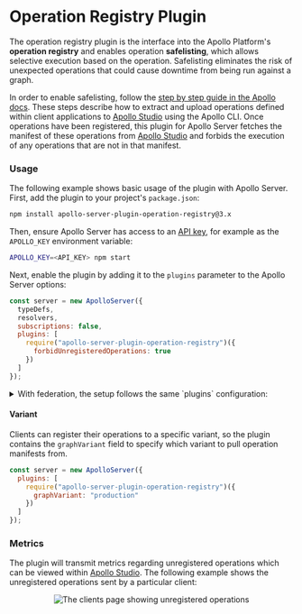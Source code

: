 # Operation Registry Plugin

The operation registry plugin is the interface into the Apollo Platform's **operation registry** and enables operation **safelisting**, which allows selective execution based on the operation. Safelisting eliminates the risk of unexpected operations that could cause downtime from being run against a graph.

In order to enable safelisting, follow the [step by step guide in the Apollo docs](https://www.apollographql.com/docs/studio/operation-registry/). These steps describe how to extract and upload operations defined within client applications to [Apollo Studio](https://studio.apollographql.com) using the Apollo CLI. Once operations have been registered, this plugin for Apollo Server fetches the manifest of these operations from [Apollo Studio](https://studio.apollographql.com) and forbids the execution of any operations that are not in that manifest.

### Usage

The following example shows basic usage of the plugin with Apollo Server. First, add the plugin to your project's `package.json`:

```bash
npm install apollo-server-plugin-operation-registry@3.x
```

Then, ensure Apollo Server has access to an [API key](https://www.apollographql.com/docs/studio/operation-registry/#6-start-apollo-server-with-apollo-studio-enabled), for example as the `APOLLO_KEY` environment variable:

```bash
APOLLO_KEY=<API_KEY> npm start
```

Next, enable the plugin by adding it to the `plugins` parameter to the Apollo Server options:

```js
const server = new ApolloServer({
  typeDefs,
  resolvers,
  subscriptions: false,
  plugins: [
    require("apollo-server-plugin-operation-registry")({
      forbidUnregisteredOperations: true
    })
  ]
});
```

<details><summary>With federation, the setup follows the same `plugins` configuration:</summary>

```js
const { ApolloServer } = require("apollo-server");
const { ApolloGateway } = require("@apollo/gateway");

const gateway = new ApolloGateway({
  serviceList: [ /* services */ ],
});

const server = new ApolloServer({
  gateway,
  subscriptions: false,
  plugins: [
    require("apollo-server-plugin-operation-registry")({
      forbidUnregisteredOperations: true
    })
  ]
});

server.listen().then(({ url }) => {
  console.log(`🚀 Server ready at ${url}`);
});
```
</details>

#### Variant

Clients can register their operations to a specific variant, so the plugin contains the `graphVariant` field to specify which variant to pull operation manifests from.

```js
const server = new ApolloServer({
  plugins: [
    require("apollo-server-plugin-operation-registry")({
      graphVariant: "production"
    })
  ]
});
```


### Metrics

The plugin will transmit metrics regarding unregistered operations which can be viewed within [Apollo Studio](https://studio.apollographql.com). The following example shows the unregistered operations sent by a particular client:

<p align="center">
  <img
    src="https://cl.ly/2a5b9c82287d/download/clients-page.png"
    alt="The clients page showing unregistered operations"
  />
</p>
